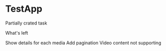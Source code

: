 # TestApp

Partially crated task

What's left

Show details for each media
Add pagination 
Video content not supporting
